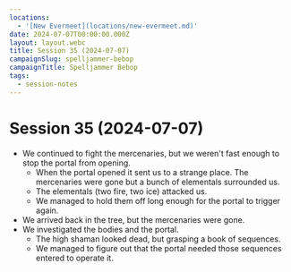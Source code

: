 ```yaml
---
locations:
  - '[New Evermeet](locations/new-evermeet.md)'
date: 2024-07-07T00:00:00.000Z
layout: layout.webc
title: Session 35 (2024-07-07)
campaignSlug: spelljammer-bebop
campaignTitle: Spelljammer Bebop
tags:
  - session-notes
---
```

# Session 35 (2024-07-07)

- We continued to fight the mercenaries, but we weren't fast enough to stop the portal from opening.
	- When the portal opened it sent us to a strange place. The mercenaries were gone but a bunch of elementals surrounded us.
	- The elementals (two fire, two ice) attacked us.
	- We managed to hold them off long enough for the portal to trigger again.
- We arrived back in the tree, but the mercenaries were gone.
- We investigated the bodies and the portal.
	- The high shaman looked dead, but grasping a book of sequences.
	- We managed to figure out that the portal needed those sequences entered to operate it.
